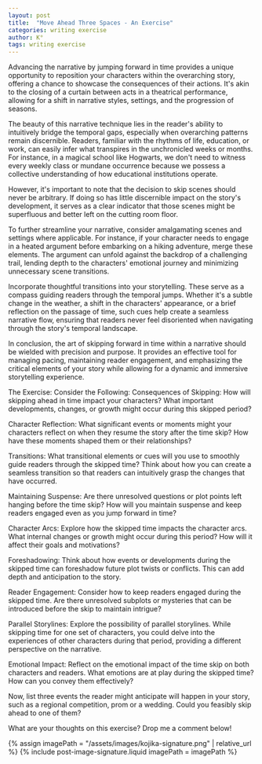 ```yaml
---
layout: post
title:  "Move Ahead Three Spaces - An Exercise"
categories: writing exercise
author: K°
tags: writing exercise
---
```


Advancing the narrative by jumping forward in time provides a unique opportunity to reposition your characters within the overarching story, offering a chance to showcase the consequences of their actions. It's akin to the closing of a curtain between acts in a theatrical performance, allowing for a shift in narrative styles, settings, and the progression of seasons.

The beauty of this narrative technique lies in the reader's ability to intuitively bridge the temporal gaps, especially when overarching patterns remain discernible. Readers, familiar with the rhythms of life, education, or work, can easily infer what transpires in the unchronicled weeks or months. For instance, in a magical school like Hogwarts, we don't need to witness every weekly class or mundane occurrence because we possess a collective understanding of how educational institutions operate.

However, it's important to note that the decision to skip scenes should never be arbitrary. If doing so has little discernible impact on the story's development, it serves as a clear indicator that those scenes might be superfluous and better left on the cutting room floor.

To further streamline your narrative, consider amalgamating scenes and settings where applicable. For instance, if your character needs to engage in a heated argument before embarking on a hiking adventure, merge these elements. The argument can unfold against the backdrop of a challenging trail, lending depth to the characters' emotional journey and minimizing unnecessary scene transitions.

Incorporate thoughtful transitions into your storytelling. These serve as a compass guiding readers through the temporal jumps. Whether it's a subtle change in the weather, a shift in the characters' appearance, or a brief reflection on the passage of time, such cues help create a seamless narrative flow, ensuring that readers never feel disoriented when navigating through the story's temporal landscape.

In conclusion, the art of skipping forward in time within a narrative should be wielded with precision and purpose. It provides an effective tool for managing pacing, maintaining reader engagement, and emphasizing the critical elements of your story while allowing for a dynamic and immersive storytelling experience.

The Exercise:
Consider the Following:
Consequences of Skipping: How will skipping ahead in time impact your characters? What important developments, changes, or growth might occur during this skipped period?

Character Reflection: What significant events or moments might your characters reflect on when they resume the story after the time skip? How have these moments shaped them or their relationships?

Transitions: What transitional elements or cues will you use to smoothly guide readers through the skipped time? Think about how you can create a seamless transition so that readers can intuitively grasp the changes that have occurred.

Maintaining Suspense: Are there unresolved questions or plot points left hanging before the time skip? How will you maintain suspense and keep readers engaged even as you jump forward in time?

Character Arcs: Explore how the skipped time impacts the character arcs. What internal changes or growth might occur during this period? How will it affect their goals and motivations?

Foreshadowing: Think about how events or developments during the skipped time can foreshadow future plot twists or conflicts. This can add depth and anticipation to the story.

Reader Engagement: Consider how to keep readers engaged during the skipped time. Are there unresolved subplots or mysteries that can be introduced before the skip to maintain intrigue?

Parallel Storylines: Explore the possibility of parallel storylines. While skipping time for one set of characters, you could delve into the experiences of other characters during that period, providing a different perspective on the narrative.

Emotional Impact: Reflect on the emotional impact of the time skip on both characters and readers. What emotions are at play during the skipped time? How can you convey them effectively?

Now, list three events the reader might anticipate will happen in your story, such as a regional competition, prom or a wedding. Could you feasibly skip ahead to one of them?

What are your thoughts on this exercise? Drop me a comment below!

<!-- signature -->
{% assign imagePath = "/assets/images/kojika-signature.png" | relative_url %}
{% include post-image-signature.liquid imagePath = imagePath %}